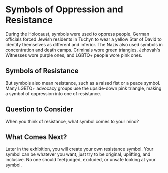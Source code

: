 # Symbols of Oppression and Resistance

During the Holocaust, symbols were used to oppress people. German officials forced Jewish residents in Tuchyn to wear a yellow Star of David to identify themselves as different and inferior. The Nazis also used symbols in concentration and death camps. Criminals wore green triangles, Jehovah's Witnesses wore purple ones, and LGBTQ+ people wore pink ones.

## Symbols of Resistance

But symbols also mean resistance, such  as a raised fist or a peace symbol. Many LGBTQ+ advocacy groups use the upside-down pink triangle, making a symbol of oppression into one of resistance. 

## Question to Consider

When you think of resistance, what symbol comes to your mind?

## What Comes Next? 

Later in the exhibition, you will create your own resistance symbol. Your symbol can be whatever you want, just try to be original, uplifting, and inclusive. No one should feel judged, excluded, or unsafe looking at your symbol.  